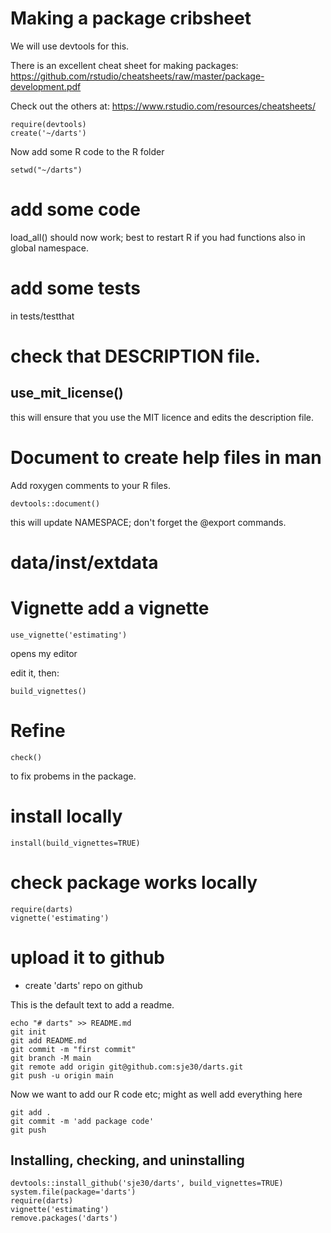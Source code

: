 # Making a package cribsheet

We will use devtools for this.

There is an excellent cheat sheet for making packages:
https://github.com/rstudio/cheatsheets/raw/master/package-development.pdf

Check out the others at: https://www.rstudio.com/resources/cheatsheets/


    require(devtools)
    create('~/darts')

Now add some R code to the R folder

    setwd("~/darts")

# add some code

load_all() should now work; best to restart R if you had functions
also in global namespace.


# add some tests

in tests/testthat

# check that DESCRIPTION file.

## use_mit_license()

this will ensure that you use the MIT licence and edits the
description file.


# Document to create help files in man

Add roxygen comments to your R files.

    devtools::document()

this will update NAMESPACE;  don't forget the @export commands.

# data/inst/extdata


# Vignette add a vignette

    use_vignette('estimating')

opens my editor

edit it, then:

    build_vignettes()

# Refine

    check()
	
to fix probems in the package.


# install locally

    install(build_vignettes=TRUE)

# check package works locally

    require(darts)
    vignette('estimating')

# upload it to github

- create 'darts' repo on github

This is the default text to add a readme.
  
    echo "# darts" >> README.md
    git init
    git add README.md
    git commit -m "first commit"
    git branch -M main
    git remote add origin git@github.com:sje30/darts.git
    git push -u origin main



Now we want to add our R code etc; might as well add everything here

    git add .
    git commit -m 'add package code'
    git push


## Installing, checking, and uninstalling

    devtools::install_github('sje30/darts', build_vignettes=TRUE)
    system.file(package='darts')
    require(darts)
    vignette('estimating')
    remove.packages('darts')




